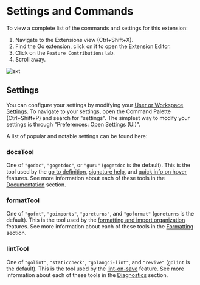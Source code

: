 # Settings and Commands

To view a complete list of the commands and settings for this extension:

1. Navigate to the Extensions view (Ctrl+Shift+X).
2. Find the Go extension, click on it to open the Extension Editor.
3. Click on the `Feature Contributions` tab.
4. Scroll away.

<!--TODO(rstambler): This image needs to be updated.-->
![ext](https://user-images.githubusercontent.com/16890566/30246497-9d6cc588-95b0-11e7-87dd-4bd1b18b139f.gif)

## Settings

You can configure your settings by modifying your [User or Workspace Settings](https://code.visualstudio.com/docs/getstarted/settings). To navigate to your settings, open the Command Palette (Ctrl+Shift+P) and search for "settings". The simplest way to modify your settings is through "Preferences: Open Settings (UI)".

A list of popular and notable settings can be found here:

### docsTool

One of `"godoc"`, `"gogetdoc"`, or `"guru"` (`gogetdoc` is the default). This is the tool used by the [go to definition](features.md#go-to-definition), [signature help](features.md#signature-help), and [quick info on hover](features.md#quick-info-on-hover) features. See more information about each of these tools in the [Documentation](tools.md#Documentation) section.

### formatTool

One of `"gofmt"`, `"goimports"`, `"goreturns"`, and `"goformat"` (`goreturns` is the default). This is the tool used by the [formatting and import organization](features.md#formatting-and-import-organization) features. See more information about each of these tools in the [Formatting](tools.md#Formatting) section.

### lintTool

One of `"golint"`, `"staticcheck"`, `"golangci-lint"`, and `"revive"` (`golint` is the default). This is the tool used by the [lint-on-save](features.md#lint-on-save) feature. See more information about each of these tools in the [Diagnostics](tools.md#Diagnostics) section.
